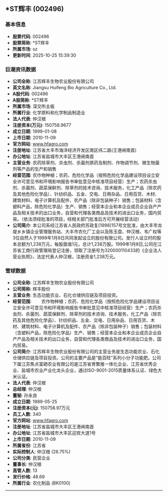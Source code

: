 ## *ST辉丰 (002496)

### 基本信息

- **股票代码**: 002496
- **股票简称**: *ST辉丰
- **所属市场**: sz
- **更新时间**: 2025-10-25 15:39:30

### 巨潮资讯数据

- **公司全称**: 江苏辉丰生物农业股份有限公司
- **英文名称**: Jiangsu Huifeng Bio Agriculture Co., Ltd.
- **A股代码**: 002496
- **A股简称**: *ST辉丰
- **所属市场**: 深交所主板
- **所属行业**: 化学原料和化学制品制造业
- **法人代表**: 仲汉根
- **注册资本(万元)**: 150758.9677
- **成立日期**: 1999-01-08
- **上市日期**: 2010-11-09
- **官方网站**: www.hfagro.com
- **注册地址**: 江苏省大丰市海洋经济开发区南区纬二路(王港闸南首)
- **办公地址**: 江苏省盐城市大丰区王港闸南首
- **主营业务**: 农药除草剂、杀虫剂、杀菌剂原药及制剂、作物调节剂、微生物菌剂等产品的生产和销售
- **经营范围**: 农作物种植；农药、危险化学品（按照危险化学品建设项目设立安全许可意见书和环境影响报告书审批意见中核准项目经营）生产；农药杀虫剂、杀菌剂、蔬菜保鲜剂、除草剂的技术咨询、技术服务，化工产品（除农药及其他危险化学品）、针纺织品、五金、交电、日用杂品、日用百货、木材、建筑材料、电子计算机及配件、农产品（除非包装种子）销售；包装材料（含塑料产品，除危险化学品）生产、销售；经营本企业和本企业成员企业自产产品及相关技术的出口业务，自营和代理各类商品及技术的进出口业务，国内贸易。（依法须经批准的项目，经相关部门批准后方可开展经营活动）
- **公司简介**: 本公司系经江苏省人民政府苏政复[1998]157号文批准，由大丰市龙堤乡乡镇企业管理服务站、大丰市农化厂工会以及陈玉盘、仲汉根、韦广权等3位自然人于1999年1月8日共同发起设立的股份有限公司。发行人设立时的股本总额为1,238万元，每股面值1元，总计1,238万股。1999年1月8日,公司在江苏省工商行政管理局登记注册，领取了注册号为320000110433的《企业法人营业执照》，法定代表人仲汉根，注册资金1,238万元。

### 雪球数据

- **公司全称**: 江苏辉丰生物农业股份有限公司
- **公司简称**: 辉丰股份
- **主营业务**: 生态功能农业、石化仓储供应链及项目投资。
- **经营范围**: 　　农作物种植；农药、危险化学品（按照危险化学品建设项目设立安全许可意见书和环境影响报告书审批意见中核准项目经营）生产；农药杀虫剂、杀菌剂、蔬菜保鲜剂、除草剂的技术咨询、技术服务，化工产品（除农药及其他危险化学品）、针纺织品、五金、交电、日用杂品、日用百货、木材、建筑材料、电子计算机及配件、农产品（除非包装种子）销售；包装材料（含塑料产品，除危险化学品）生产、销售；经营本企业和本企业成员企业自产产品及相关技术的出口业务，自营和代理各类商品及技术的进出口业务，国内贸易。
- **公司简介**: 江苏辉丰生物农业股份有限公司的主营业务是生态功能农业、石化仓储供应链及项目投资。公司的主要产品是“能百旺”系列小分子功能肥。公司下属江苏焦点富硒农业有限公司是江苏省育繁推一体化企业、江苏省优秀企业、盐城市农业产业化龙头企业，通过ISO-9001-2015质量体系认证、绿色大米认证。
- **法人代表**: 仲汉根
- **总经理**: 仲汉根
- **董秘**: 孙永良
- **成立日期**: 1989-05-25
- **注册资本(元)**: 150758.97万元
- **员工人数**: 340
- **官方网站**: www.hfagro.com
- **注册地址**: 江苏省盐城市大丰区王港闸南首
- **办公地址**: 江苏省盐城市大丰区迎宾大道1号
- **上市日期**: 2010-11-09
- **所属省份**: 江苏省
- **实际控制人**: 仲汉根 (28.75%)
- **公司分类**: 民营企业
- **董事长**: 仲汉根
- **高管人数**: 13
- **发行价格**: 48.69
- **所属行业**: 农化制品 (BK0100)

---